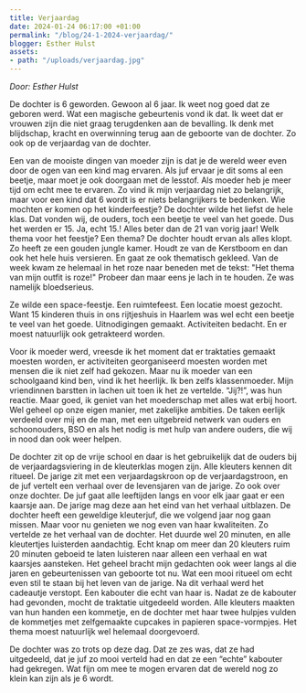 ```yaml
---
title: Verjaardag
date: 2024-01-24 06:17:00 +01:00
permalink: "/blog/24-1-2024-verjaardag/"
blogger: Esther Hulst
assets:
- path: "/uploads/verjaardag.jpg"
---
```


*Door: Esther Hulst*

De dochter is 6 geworden. Gewoon al 6 jaar. Ik weet nog goed dat ze geboren werd. Wat een magische gebeurtenis vond ik dat. Ik weet dat er vrouwen zijn die niet graag terugdenken aan de bevalling. Ik denk met blijdschap, kracht en overwinning terug aan de geboorte van de dochter. Zo ook op de verjaardag van de dochter.

Een van de mooiste dingen van moeder zijn is dat je de wereld weer even door de ogen van een kind mag ervaren. Als juf ervaar je dit soms al een beetje, maar moet je ook doorgaan met de lesstof. Als moeder heb je meer tijd om echt mee te ervaren. Zo vind ik mijn verjaardag niet zo belangrijk, maar voor een kind dat 6 wordt is er niets belangrijkers te bedenken. Wie mochten er komen op het kinderfeestje? De dochter wilde het liefst de hele klas. Dat vonden wij, de ouders, toch een beetje te veel van het goede. Dus het werden er 15. Ja, echt 15.! Alles beter dan de 21 van vorig jaar! Welk thema voor het feestje? Een thema? De dochter houdt ervan als alles klopt. Zo heeft ze een gouden jungle kamer. Houdt ze van de Kerstboom en dan ook het hele huis versieren. En gaat ze ook thematisch gekleed. Van de week kwam ze helemaal in het roze naar beneden met de tekst: "Het thema van mijn outfit is roze!" Probeer dan maar eens je lach in te houden. Ze was namelijk bloedserieus.

Ze wilde een space-feestje. Een ruimtefeest. Een locatie moest gezocht. Want 15 kinderen thuis in ons rijtjeshuis in Haarlem was wel echt een beetje te veel van het goede. Uitnodigingen gemaakt. Activiteiten bedacht. En er moest natuurlijk ook getrakteerd worden.

Voor ik moeder werd, vreesde ik het moment dat er traktaties gemaakt moesten worden, er activiteiten georganiseerd moesten worden met mensen die ik niet zelf had gekozen. Maar nu ik moeder van een schoolgaand kind ben, vind ik het heerlijk. Ik ben zelfs klassenmoeder. Mijn vriendinnen barstten in lachen uit toen ik het ze vertelde. “Jij?!”, was hun reactie. Maar goed, ik geniet van het moederschap met alles wat erbij hoort. Wel geheel op onze eigen manier, met zakelijke ambities. De taken eerlijk verdeeld over mij en de man, met een uitgebreid netwerk van ouders en schoonouders, BSO en als het nodig is met hulp van andere ouders, die wij in nood dan ook weer helpen.

De dochter zit op de vrije school en daar is het gebruikelijk dat de ouders bij de verjaardagsviering in de kleuterklas mogen zijn. Alle kleuters kennen dit ritueel. De jarige zit met een verjaardagskroon op de verjaardagstroon, en de juf vertelt een verhaal over de levensjaren van de jarige. Zo ook over onze dochter. De juf gaat alle leeftijden langs en voor elk jaar gaat er een kaarsje aan. De jarige mag deze aan het eind van het verhaal uitblazen. De dochter heeft een geweldige kleuterjuf, die we volgend jaar nog gaan missen. Maar voor nu genieten we nog even van haar kwaliteiten. Zo vertelde ze het verhaal van de dochter. Het duurde wel 20 minuten, en alle kleutertjes luisterden aandachtig. Echt knap om meer dan 20 kleuters ruim 20 minuten geboeid te laten luisteren naar alleen een verhaal en wat kaarsjes aansteken. Het geheel bracht mijn gedachten ook weer langs al die jaren en gebeurtenissen van geboorte tot nu. Wat een mooi ritueel om echt even stil te staan bij het leven van de jarige. Na dit verhaal werd het cadeautje verstopt. Een kabouter die echt van haar is. Nadat ze de kabouter had gevonden, mocht de traktatie uitgedeeld worden. Alle kleuters maakten van hun handen een kommetje, en de dochter met haar twee hulpjes vulden de kommetjes met zelfgemaakte cupcakes in papieren space-vormpjes. Het thema moest natuurlijk wel helemaal doorgevoerd. 

De dochter was zo trots op deze dag. Dat ze zes was, dat ze had uitgedeeld, dat je juf zo mooi verteld had en dat ze een “echte” kabouter had gekregen. Wat fijn om mee te mogen ervaren dat de wereld nog zo klein kan zijn als je 6 wordt.